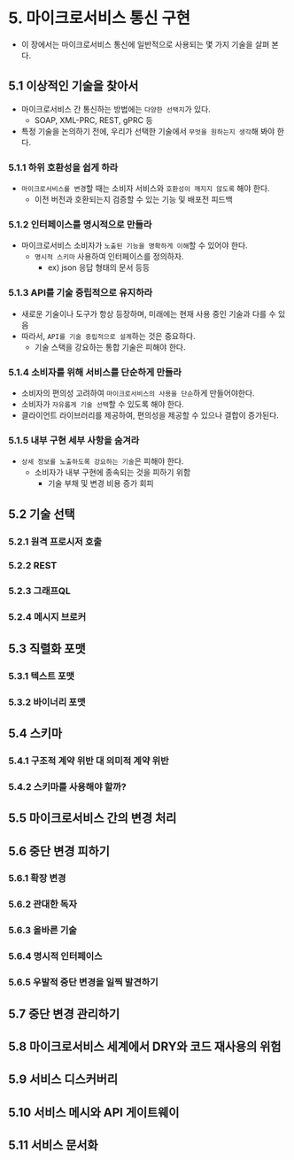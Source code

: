# 5. 마이크로서비스 통신 구현
- 이 장에서는 마이크로서비스 통신에 일반적으로 사용되는 몇 가지 기술을 살펴 본다.
## 5.1 이상적인 기술을 찾아서
- 마이크로서비스 간 통신하는 방법에는 `다양한 선택지`가 있다.
  - SOAP, XML-PRC, REST, gPRC 등
- 특정 기술을 논의하기 전에, 우리가 선택한 기술에서 `무엇을 원하는지 생각`해 봐야 한다.
### 5.1.1 하위 호환성을 쉽게 하라
- `마이크로서비스를 변경`할 때는 소비자 서비스와 `호환성이 깨지지 않도록` 해야 한다.
  - 이전 버전과 호환되는지 검증할 수 있는 기능 및 배포전 피드백
### 5.1.2 인터페이스를 명시적으로 만들라
- 마이크로서비스 소비자가 `노출된 기능을 명확하게 이해`할 수 있어야 한다.
  - `명시적 스키마` 사용하여 인터페이스를 정의하자.
    - ex) json 응답 형태의 문서 등등
### 5.1.3 API를 기술 중립적으로 유지하라
- 새로운 기술이나 도구가 항상 등장하며, 미래에는 현재 사용 중인 기술과 다를 수 있음
- 따라서, `API를 기술 중립적으로 설계`하는 것은 중요하다.
  - 기술 스택을 강요하는 통합 기술은 피해야 한다. 
  
### 5.1.4 소비자를 위해 서비스를 단순하게 만들라
- 소비자의 편의성 고려하여 `마이크로서비스의 사용을 단순`하게 만들어야한다.
- 소비자가 `자유롭게 기술 선택`할 수 있도록 해야 한다.
- 클라이언트 라이브러리를 제공하여, 편의성을 제공할 수 있으나 결합이 증가된다.

### 5.1.5 내부 구현 세부 사항을 숨겨라
- `상세 정보를 노출하도록 강요하는 기술`은 피해야 한다.
  - 소비자가 내부 구현에 종속되는 것을 피하기 위함
    - 기술 부채 및 변경 비용 증가 회피

## 5.2 기술 선택
### 5.2.1 원격 프로시저 호출
### 5.2.2 REST
### 5.2.3 그래프QL
### 5.2.4 메시지 브로커

## 5.3 직렬화 포맷
### 5.3.1 텍스트 포맷
### 5.3.2 바이너리 포맷

## 5.4 스키마
### 5.4.1 구조적 계약 위반 대 의미적 계약 위반
### 5.4.2 스키마를 사용해야 할까?

## 5.5 마이크로서비스 간의 변경 처리
## 5.6 중단 변경 피하기
### 5.6.1 확장 변경
### 5.6.2 관대한 독자
### 5.6.3 올바른 기술
### 5.6.4 명시적 인터페이스
### 5.6.5 우발적 중단 변경을 일찍 발견하기


## 5.7 중단 변경 관리하기
## 5.8 마이크로서비스 세계에서 DRY와 코드 재사용의 위험
## 5.9 서비스 디스커버리
## 5.10 서비스 메시와 API 게이트웨이
## 5.11 서비스 문서화


